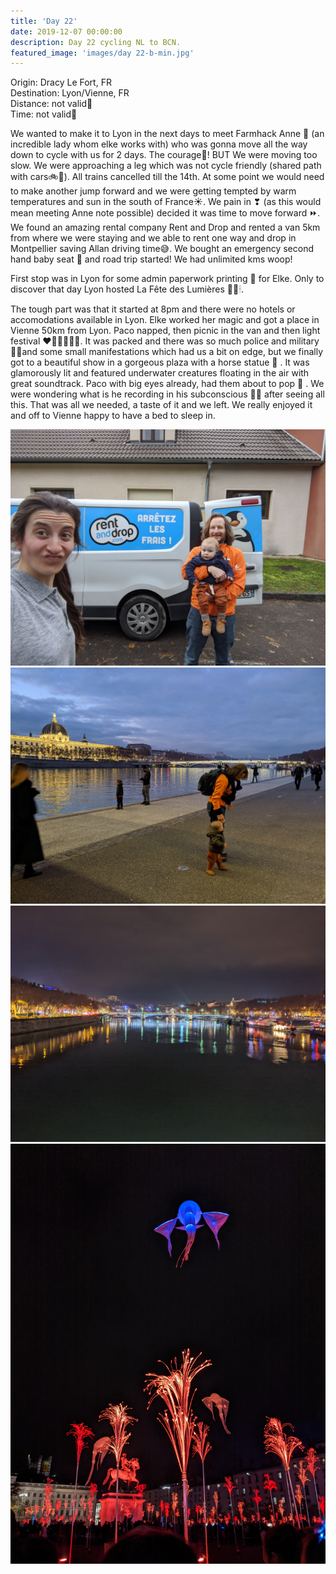 ```yaml
---
title: 'Day 22'
date: 2019-12-07 00:00:00
description: Day 22 cycling NL to BCN.
featured_image: 'images/day 22-b-min.jpg'
---
```


Origin: Dracy Le Fort, FR <br>
Destination: Lyon/Vienne, FR <br>
Distance: not valid🚐 <br>
Time: not valid🚐 <br>

We wanted to make it to Lyon in the next days to meet Farmhack Anne 💙 (an incredible lady whom elke works with) who was gonna move all the way down to cycle with us for 2 days. The courage🦁! BUT We were moving too slow. We were approaching a leg which was not cycle friendly (shared path with cars🚲🚛). All trains cancelled till the 14th. At some point we would need to make another jump forward and we were getting tempted by warm temperatures and sun in the south of France☀. We pain in ❣ (as this would mean meeting Anne note possible) decided it was time to move forward ⏩. We found an amazing rental company Rent and Drop and rented a van 5km from where we were staying and we able to rent one way and drop in Montpellier saving Allan driving time😅. We bought an emergency second hand baby seat 👶 and road trip started! We had unlimited kms woop!

First stop was in Lyon for some admin paperwork printing 📄 for Elke. Only to discover that day Lyon hosted La Fête des Lumières 💛💡🕯.

The tough part was that it started at 8pm and there were no hotels or accomodations available in Lyon. Elke worked her magic and got a place in Vienne 50km from Lyon. Paco napped, then picnic in the van and then light festival ❤🧡💛💚💙💜. It was packed and there was so much police and military 👮🏻and some small manifestations which had us a bit on edge, but we finally got to a beautiful show in a gorgeous plaza with a horse statue 🐎 . It was glamorously lit and featured underwater creatures floating in the air with great soundtrack. Paco with big eyes already, had them about to pop 👀 . We were wondering what is he recording in his subconscious 🤔🧠 after seeing all this. That was all we needed, a taste of it and we left. We really enjoyed it and off to Vienne happy to have a bed to sleep in.

<div class="gallery" data-columns="2">
	<img src="/images/day 22-a-min.jpg">
	<img src="/images/day 22-b-min.jpg">
	<img src="/images/day 22-c-min.jpg">
	<img src="/images/day 22-d-min.jpg">
</div>
